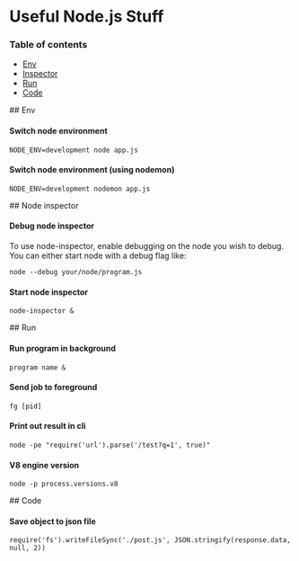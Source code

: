 # Useful Node.js Stuff

### Table of contents
- [Env](#env)
- [Inspector](#inspector)
- [Run](#run)
- [Code](#code)

<a name="env">
## Env

#### Switch node environment
```
NODE_ENV=development node app.js
```

#### Switch node environment (using nodemon)
```
NODE_ENV=development nodemon app.js
```


<a name="inspector">
## Node inspector

#### Debug node inspector
To use node-inspector, enable debugging on the node you wish to debug. You can either start node with a debug flag like:

```
node --debug your/node/program.js
```

#### Start node inspector 
```
node-inspector &
```

<a name="run">
## Run

#### Run program in background
```
program name &
```

#### Send job to foreground
```
fg [pid]
```

#### Print out result in cli
```
node -pe "require('url').parse('/test?q=1', true)"
```

#### V8 engine version
```
node -p process.versions.v8
```

<a name="code">
## Code

#### Save object to json file
```
require('fs').writeFileSync('./post.js', JSON.stringify(response.data, null, 2))
```